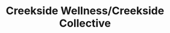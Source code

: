 ---
title: "Creekside Wellness/Creekside Collective"
url: /boulder-creek/creekside-wellness-creekside-collective/
shop: Hanf
---